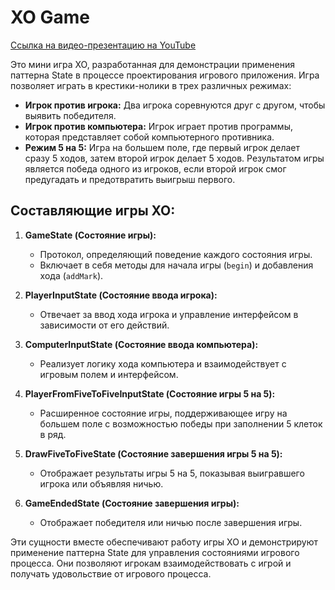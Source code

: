 # XO Game
[Ссылка на видео-презентацию на YouTube](https://youtu.be/dKDgSQs7d_Y)

Это мини игра XO, разработанная для демонстрации применения паттерна State в процессе проектирования игрового приложения. Игра позволяет играть в крестики-нолики в трех различных режимах:

- **Игрок против игрока:** Два игрока соревнуются друг с другом, чтобы выявить победителя.
- **Игрок против компьютера:** Игрок играет против программы, которая представляет собой компьютерного противника.
- **Режим 5 на 5:** Игра на большем поле, где первый игрок делает сразу 5 ходов, затем второй игрок делает 5 ходов. Результатом игры является победа одного из игроков, если второй игрок смог предугадать и предотвратить выигрыш первого.

## Составляющие игры XO:

1. **GameState (Состояние игры):**
   - Протокол, определяющий поведение каждого состояния игры.
   - Включает в себя методы для начала игры (`begin`) и добавления хода (`addMark`).

2. **PlayerInputState (Состояние ввода игрока):**
   - Отвечает за ввод хода игрока и управление интерфейсом в зависимости от его действий.

3. **ComputerInputState (Состояние ввода компьютера):**
   - Реализует логику хода компьютера и взаимодействует с игровым полем и интерфейсом.

4. **PlayerFromFiveToFiveInputState (Состояние игры 5 на 5):**
   - Расширенное состояние игры, поддерживающее игру на большем поле с возможностью победы при заполнении 5 клеток в ряд.

5. **DrawFiveToFiveState (Состояние завершения игры 5 на 5):**
   - Отображает результаты игры 5 на 5, показывая выигравшего игрока или объявляя ничью.

6. **GameEndedState (Состояние завершения игры):**
   - Отображает победителя или ничью после завершения игры.

Эти сущности вместе обеспечивают работу игры XO и демонстрируют применение паттерна State для управления состояниями игрового процесса. Они позволяют игрокам взаимодействовать с игрой и получать удовольствие от игрового процесса.


